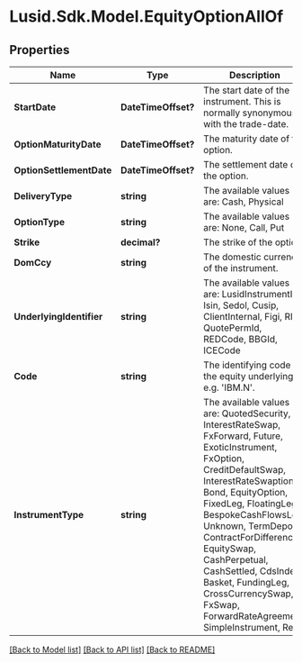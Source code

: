 
# Lusid.Sdk.Model.EquityOptionAllOf

## Properties

Name | Type | Description | Notes
------------ | ------------- | ------------- | -------------
**StartDate** | **DateTimeOffset?** | The start date of the instrument. This is normally synonymous with the trade-date. | 
**OptionMaturityDate** | **DateTimeOffset?** | The maturity date of the option. | 
**OptionSettlementDate** | **DateTimeOffset?** | The settlement date of the option. | 
**DeliveryType** | **string** | The available values are: Cash, Physical | 
**OptionType** | **string** | The available values are: None, Call, Put | 
**Strike** | **decimal?** | The strike of the option. | 
**DomCcy** | **string** | The domestic currency of the instrument. | 
**UnderlyingIdentifier** | **string** | The available values are: LusidInstrumentId, Isin, Sedol, Cusip, ClientInternal, Figi, RIC, QuotePermId, REDCode, BBGId, ICECode | 
**Code** | **string** | The identifying code for the equity underlying, e.g. &#39;IBM.N&#39;. | 
**InstrumentType** | **string** | The available values are: QuotedSecurity, InterestRateSwap, FxForward, Future, ExoticInstrument, FxOption, CreditDefaultSwap, InterestRateSwaption, Bond, EquityOption, FixedLeg, FloatingLeg, BespokeCashFlowsLeg, Unknown, TermDeposit, ContractForDifference, EquitySwap, CashPerpetual, CashSettled, CdsIndex, Basket, FundingLeg, CrossCurrencySwap, FxSwap, ForwardRateAgreement, SimpleInstrument, Repo | 

[[Back to Model list]](../README.md#documentation-for-models)
[[Back to API list]](../README.md#documentation-for-api-endpoints)
[[Back to README]](../README.md)

